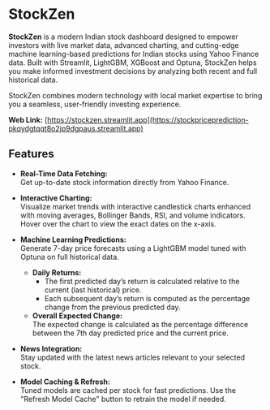 # StockZen

**StockZen** is a modern Indian stock dashboard designed to empower investors with live market data, advanced charting, and cutting-edge machine learning-based predictions for Indian stocks using Yahoo Finance data. Built with Streamlit, LightGBM, XGBoost and Optuna, StockZen helps you make informed investment decisions by analyzing both recent and full historical data.

StockZen combines modern technology with local market expertise to bring you a seamless, user-friendly investing experience.

**Web Link:** [https://stockzen.streamlit.app](https://stockpriceprediction-pkqydgtqqt8o2jp9dgpaus.streamlit.app)

## Features

- **Real-Time Data Fetching:**  
  Get up-to-date stock information directly from Yahoo Finance.

- **Interactive Charting:**  
  Visualize market trends with interactive candlestick charts enhanced with moving averages, Bollinger Bands, RSI, and volume indicators. Hover over the chart to view the exact dates on the x-axis.

- **Machine Learning Predictions:**  
  Generate 7-day price forecasts using a LightGBM model tuned with Optuna on full historical data.
  - **Daily Returns:**  
    - The first predicted day’s return is calculated relative to the current (last historical) price.
    - Each subsequent day’s return is computed as the percentage change from the previous predicted day.
  - **Overall Expected Change:**  
    The expected change is calculated as the percentage difference between the 7th day predicted price and the current price.

- **News Integration:**  
  Stay updated with the latest news articles relevant to your selected stock.

- **Model Caching & Refresh:**  
  Tuned models are cached per stock for fast predictions. Use the "Refresh Model Cache" button to retrain the model if needed.
